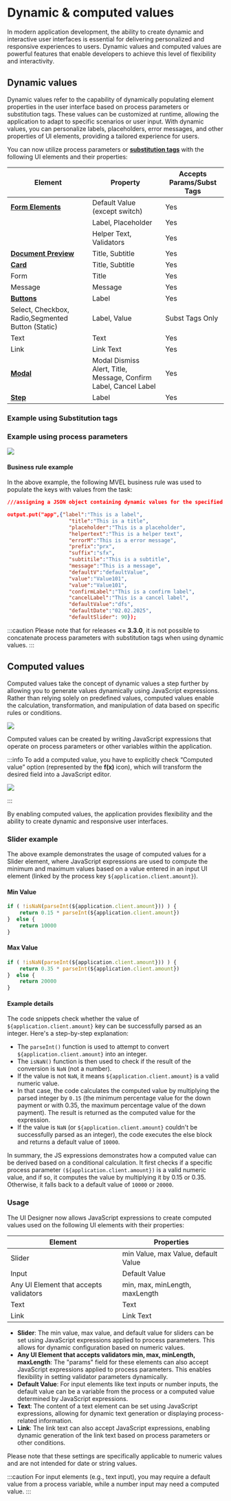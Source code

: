 # Dynamic & computed values

In modern application development, the ability to create dynamic and interactive user interfaces is essential for delivering personalized and responsive experiences to users. Dynamic values and computed values are powerful features that enable developers to achieve this level of flexibility and interactivity.

## Dynamic values

Dynamic values refer to the capability of dynamically populating element properties in the user interface based on process parameters or substitution tags. These values can be customized at runtime, allowing the application to adapt to specific scenarios or user input. With dynamic values, you can personalize labels, placeholders, error messages, and other properties of UI elements, providing a tailored experience for users.

You can now utilize process parameters or [**substitution tags**](../../platform-deep-dive/core-components/core-extensions/content-management/substitution-tags.md) with the following UI elements and their properties:


| Element                                                                 | Property                                                         | Accepts Params/Subst Tags |
| ----------------------------------------------------------------------- | ---------------------------------------------------------------- | ------------------------- |
| [**Form Elements**](./ui-component-types/form-elements)                 | Default Value (except switch)                                    | Yes                       |
|                                                                         | Label, Placeholder                                               | Yes                       |
|                                                                         | Helper Text, Validators                                          | Yes                       |
| [**Document Preview**](./ui-component-types/file-preview.md)            | Title, Subtitle                                                  | Yes                       |
| [**Card**](./ui-component-types/root-components/card.md)                | Title, Subtitle                                                  | Yes                       |
| Form                                                                    | Title                                                            | Yes                       |
| Message                                                                 | Message                                                          | Yes                       |
| [**Buttons**](./ui-component-types/buttons.md)                          | Label                                                            | Yes                       |
| Select, Checkbox, Radio,Segmented Button (Static)                       | Label, Value                                                     | Subst Tags Only           |
| Text                                                                    | Text                                                             | Yes                       |
| Link                                                                    | Link Text                                                        | Yes                       |
| [**Modal**](../../building-blocks/node/milestone-node.md#modal)         | Modal Dismiss Alert, Title, Message, Confirm Label, Cancel Label | Yes                       |
| [**Step**](../../building-blocks/node/milestone-node.md#stepper--steps) | Label                                                            | Yes                       |

### Example using Substitution tags
<!-- 
![](../../../release-notes/img/dynamic_val.gif) -->

### Example using process parameters

![](./img/dynamic_values_params.gif)

#### Business rule example

In the above example, the following MVEL business rule was used to populate the keys with values from the task:

```json
///assigning a JSON object containing dynamic values for the specified keys to the "app" key 

output.put("app",{"label":"This is a label",
                    "title":"This is a title",
                    "placeholder":"This is a placeholder",
                    "helpertext":"This is a helper text",
                    "errorM":"This is a error message",
                    "prefix":"prx",
                    "suffix":"sfx",
                    "subtitile":"This is a subtitle",
                    "message":"This is a message",
                    "defaultV":"defaultValue",
                    "value":"Value101",
                    "value":"Value101",
                    "confirmLabel":"This is a confirm label",
                    "cancelLabel":"This is a cancel label",
                    "defaultValue":"dfs",
                    "defaultDate":"02.02.2025",
                    "defaultSlider": 90});

```

:::caution
Please note that for releases **<= 3.3.0**, it is not possible to concatenate process parameters with substitution tags when using dynamic values.
:::

## Computed values

Computed values take the concept of dynamic values a step further by allowing you to generate values dynamically using JavaScript expressions. Rather than relying solely on predefined values, computed values enable the calculation, transformation, and manipulation of data based on specific rules or conditions. 

![](./img/computed1.png)

Computed values can be created by writing JavaScript expressions that operate on process parameters or other variables within the application. 

:::info
To add a computed value, you have to explicitly check “Computed value” option (represented by the **f(x)** icon), which will transform the desired field into a JavaScript editor.

<div class = "image-scaled">

![](./img/computed_default_value.png)

</div>

:::

By enabling computed values, the application provides flexibility and the ability to create dynamic and responsive user interfaces.
<!-- 
![](../../../release-notes/img/computed.gif) -->

### Slider example

The above example demonstrates the usage of computed values for a Slider element, where JavaScript expressions are used to compute the minimum and maximum values based on a value entered in an input UI element (linked by the process key `${application.client.amount}`).

#### Min Value

```js
if ( !isNaN(parseInt(${application.client.amount})) ) {
    return 0.15 * parseInt(${application.client.amount})
}  else {
    return 10000
}
```

#### Max Value


```js
if ( !isNaN(parseInt(${application.client.amount})) ) {
    return 0.35 * parseInt(${application.client.amount})
}  else {
    return 20000
}
```

#### Example details

The code snippets check whether the value of `${application.client.amount}` key can be successfully parsed as an integer. Here's a step-by-step explanation:

* The `parseInt()` function is used to attempt to convert `${application.client.amount}` into an integer.
* The `isNaN()` function is then used to check if the result of the conversion is `NaN` (not a number).
* If the value is not `NaN`, it means `${application.client.amount}` is a valid numeric value.
* In that case, the code calculates the computed value by multiplying the parsed integer by `0.15` (the minimum percentage value for the down payment or with 0.35, the maximum percentage value of the down payment). The result is returned as the computed value for the expression.
* If the value is `NaN` (or `${application.client.amount}` couldn't be successfully parsed as an integer), the code executes the else block and returns a default value of `10000`.

In summary, the JS expressions demonstrates how a computed value can be derived based on a conditional calculation. It first checks if a specific process parameter `(${application.client.amount})` is a valid numeric value, and if so, it computes the value by multiplying it by 0.15 or 0.35. Otherwise, it falls back to a default value of `10000` or `20000`.


### Usage

The UI Designer now allows JavaScript expressions to create computed values used on the following UI elements with their properties:


| Element                                | Properties                          |
| -------------------------------------- | ----------------------------------- |
| Slider                                 | min Value, max Value, default Value |
| Input                                  | Default Value                       |
| Any UI Element that accepts validators | min, max, minLength, maxLength      |
| Text                                   | Text                                |
| Link                                   | Link Text                           |


- **Slider**: The min value, max value, and default value for sliders can be set using JavaScript expressions applied to process parameters. This allows for dynamic configuration based on numeric values.
- **Any UI Element that accepts validators min, max, minLength, maxLength**: The "params" field for these elements can also accept JavaScript expressions applied to process parameters. This enables flexibility in setting validator parameters dynamically.
- **Default Value**: For input elements like text inputs or number inputs, the default value can be a variable from the process or a computed value determined by JavaScript expressions.
- **Text**: The content of a text element can be set using JavaScript expressions, allowing for dynamic text generation or displaying process-related information.
- **Link**: The link text can also accept JavaScript expressions, enabling dynamic generation of the link text based on process parameters or other conditions.

Please note that these settings are specifically applicable to numeric values and are not intended for date or string values.

:::caution
For input elements (e.g., text input), you may require a default value from a process variable, while a number input may need a computed value.
:::

